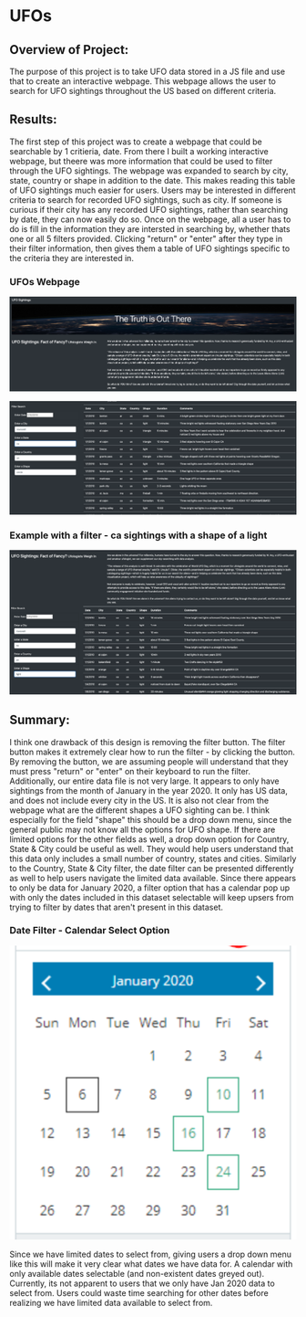 # UFOs

## Overview of Project: 
The purpose of this project is to take UFO data stored in a JS file and use that to create an interactive webpage. This webpage allows the user to search for UFO sightings throughout the US based on different criteria. 

## Results: 
The first step of this project was to create a webpage that could be searchable by 1 critieria, date. From there I built a working interactive webpage, but theere was more information that could be used to filter through the UFO sightings. The webpage was expanded to search by city, state, country or shape in addition to the date. This makes reading this table of UFO sightings much easier for users. Users may be interested in different criteria to search for recorded UFO sightings, such as city. If someone is curious if their city has any recorded UFO sightings, rather than searching by date, they can now easily do so. Once on the webpage, all a user has to do is fill in the information they are intersted in searching by, whether thats one or all 5 filters provided. Clicking "return" or "enter" after they type in their filter information, then gives them a table of UFO sightings specific to the criteria they are interested in. 

### UFOs Webpage
![webpage1](static/images/webpage1.png)

![webpage2](static/images/webpage2.png)

### Example with a filter - ca sightings with a shape of a light 
![webpage_search](static/images/webpage_search.png)

## Summary: 
I think one drawback of this design is removing the filter button. The filter button makes it extremely clear how to run the filter - by clicking the button. By removing the button, we are assuming people will understand that they must press "return" or "enter" on their keyboard to run the filter. Additionally, our entire data file is not very large. It appears to only have sightings from the month of January in the year 2020. It only has US data, and does not include every city in the US. It is also not clear from the webpage what are the different shapes a UFO sighting can be. I think especially for the field "shape" this should be a drop down menu, since the general public may not know all the options for UFO shape. If there are limited options for the other fields as well, a drop down option for Country, State & City could be useful as well. They would help users understand that this data only includes a small number of country, states and cities. Similarly to the Country, State & City filter, the date filter can be presented differently as well to help users navigate the limited data available. Since there appears to only be data for January 2020, a filter option that has a calendar pop up with only the dates included in this dataset selectable will keep upsers from trying to filter by dates that aren't present in this dataset. 

### Date Filter - Calendar Select Option 
![calendar_select](static/images/calendar_select.png)

Since we have limited dates to select from, giving users a drop down menu like this will make it very clear what dates we have data for. A calendar with only available dates selectable (and non-existent dates greyed out). Currently, its not apparent to users that we only have Jan 2020 data to select from. Users could waste time searching for other dates before realizing we have limited data available to select from. 
